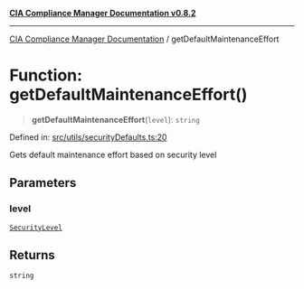 [**CIA Compliance Manager Documentation v0.8.2**](../README.md)

***

[CIA Compliance Manager Documentation](../globals.md) / getDefaultMaintenanceEffort

# Function: getDefaultMaintenanceEffort()

> **getDefaultMaintenanceEffort**(`level`): `string`

Defined in: [src/utils/securityDefaults.ts:20](https://github.com/Hack23/cia-compliance-manager/blob/423c5d261c747ade8ca2550e176aa05168b5a31e/src/utils/securityDefaults.ts#L20)

Gets default maintenance effort based on security level

## Parameters

### level

[`SecurityLevel`](../type-aliases/SecurityLevel.md)

## Returns

`string`
